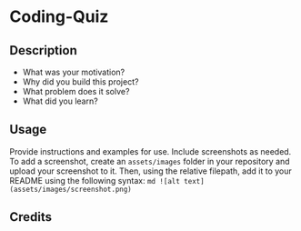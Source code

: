 # Coding-Quiz


## Description
- What was your motivation?
- Why did you build this project?
- What problem does it solve?
- What did you learn?


## Usage
Provide instructions and examples for use. Include screenshots as needed.
To add a screenshot, create an `assets/images` folder in your repository and upload your screenshot to it. Then, using the relative filepath, add it to your README using the following syntax:
    ```md
    ![alt text](assets/images/screenshot.png)
    ```

## Credits


